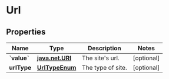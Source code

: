 
# Url

## Properties
Name | Type | Description | Notes
------------ | ------------- | ------------- | -------------
**&#x60;value&#x60;** | [**java.net.URI**](java.net.URI.md) | The site&#39;s url. |  [optional]
**urlType** | [**UrlTypeEnum**](UrlTypeEnum.md) | The type of site. |  [optional]



